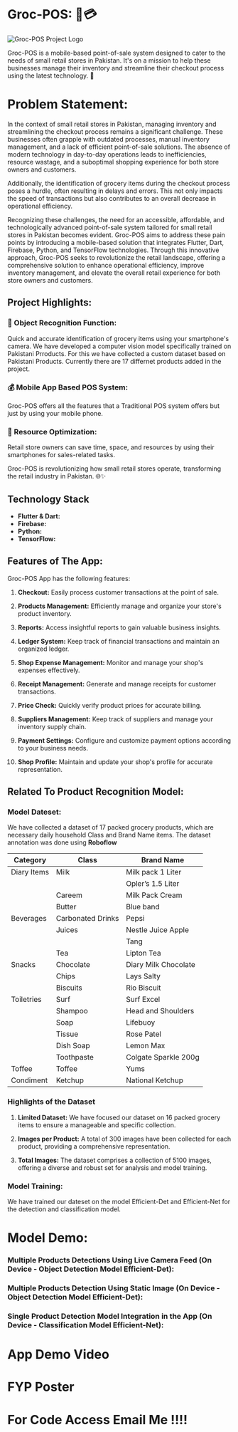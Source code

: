 
# Groc-POS: 📱💳

![Groc-POS Project Logo](Project%20Images/logo.png)

Groc-POS is a mobile-based point-of-sale system designed to cater to the needs of small retail stores in Pakistan. It's on a mission to help these businesses manage their inventory and streamline their checkout process using the latest technology. 🚀

# Problem Statement:

In the context of small retail stores in Pakistan, managing inventory and streamlining the checkout process remains a significant challenge. These businesses often grapple with outdated processes, manual inventory management, and a lack of efficient point-of-sale solutions. The absence of modern technology in day-to-day operations leads to inefficiencies, resource wastage, and a suboptimal shopping experience for both store owners and customers.

Additionally, the identification of grocery items during the checkout process poses a hurdle, often resulting in delays and errors. This not only impacts the speed of transactions but also contributes to an overall decrease in operational efficiency.

Recognizing these challenges, the need for an accessible, affordable, and technologically advanced point-of-sale system tailored for small retail stores in Pakistan becomes evident. Groc-POS aims to address these pain points by introducing a mobile-based solution that integrates Flutter, Dart, Firebase, Python, and TensorFlow technologies. Through this innovative approach, Groc-POS seeks to revolutionize the retail landscape, offering a comprehensive solution to enhance operational efficiency, improve inventory management, and elevate the overall retail experience for both store owners and customers.

## Project Highlights:

### 📸 Object Recognition Function:
Quick and accurate identification of grocery items using your smartphone's camera. We have developed a computer vision model specifically trained on Pakistani Prroducts. For this we have collected a custom dataset based on Pakistani Products. Currently there are 17 differnet products added in the project. 

### 💰 Mobile App Based POS System:
Groc-POS offers all the features that a Traditional POS system offers but just by using your mobile phone.

### 🔄 Resource Optimization:
Retail store owners can save time, space, and resources by using their smartphones for sales-related tasks.

Groc-POS is revolutionizing how small retail stores operate, transforming the retail industry in Pakistan. 🌐✨

## Technology Stack
- **Flutter & Dart:** 
- **Firebase:** 
- **Python:**
- **TensorFlow:** 

## Features of The App:
Groc-POS App has the following features:
1. **Checkout:** Easily process customer transactions at the point of sale.

2. **Products Management:** Efficiently manage and organize your store's product inventory.

3. **Reports:** Access insightful reports to gain valuable business insights.

4. **Ledger System:** Keep track of financial transactions and maintain an organized ledger.

5. **Shop Expense Management:** Monitor and manage your shop's expenses effectively.

6. **Receipt Management:** Generate and manage receipts for customer transactions.

7. **Price Check:** Quickly verify product prices for accurate billing.

8. **Suppliers Management:** Keep track of suppliers and manage your inventory supply chain.

9. **Payment Settings:** Configure and customize payment options according to your business needs.

10. **Shop Profile:** Maintain and update your shop's profile for accurate representation.


## Related To Product Recognition Model:

### Model Dateset:
We have collected a dataset of 17 packed grocery products, which are necessary daily household Class and Brand Name items. The dataset annotation was done using **Roboflow**

| Category      | Class                    | Brand Name                |
|---------------|--------------------------|---------------------------|
| Diary Items   | Milk                     |  Milk pack 1 Liter                         |
|               |                          | Opler’s 1.5 Liter         |
|               | Careem                   | Milk Pack Cream           |
|               | Butter                   | Blue band                 |
| Beverages     | Carbonated Drinks        |   Pepsi                        |
|               | Juices                   | Nestle Juice Apple        |
|               |                          | Tang                      |
|               | Tea                      | Lipton Tea                |
| Snacks        | Chocolate                |       Diary Milk Chocolate                     |
|               | Chips                    |  Lays Salty                          |
|               | Biscuits                 |   Rio Biscuit                         |
| Toiletries    | Surf                     |    Surf Excel                        |
|               | Shampoo                  | Head and Shoulders        |
|               | Soap                     | Lifebuoy                  |
|               | Tissue                   | Rose Patel                |
|               | Dish Soap                | Lemon Max                 |
|               | Toothpaste               | Colgate Sparkle 200g      |
| Toffee               | Toffee                         | Yums                      |
| Condiment     | Ketchup                  |   National Ketchup                                  |

### Highlights of the Dataset

1. **Limited Dataset:** We have focused our dataset on 16 packed grocery items to ensure a manageable and specific collection.

2. **Images per Product:** A total of 300 images have been collected for each product, providing a comprehensive representation.

3. **Total Images:** The dataset comprises a collection of 5100 images, offering a diverse and robust set for analysis and model training.

### Model Training:
We have trained our dateset on the model Efficient-Det and Efficient-Net for the detection and classification model.

# Model Demo:

### Multiple Products Detections Using Live Camera Feed (On Device - Object Detection Model Efficient-Det):

### Multiple Products Detection Using Static Image (On Device - Object Detection Model Efficient-Det):

### Single Product Detection Model Integration in the App (On Device - Classification Model Efficient-Net):


# App Demo Video


# FYP Poster
# For Code Access Email Me !!!!
